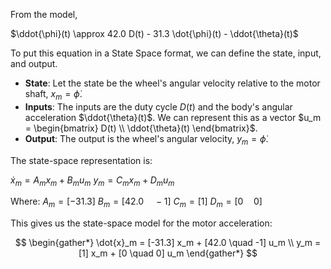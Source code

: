 From the model,

$\ddot{\phi}(t) \approx 42.0 D(t) - 31.3 \dot{\phi}(t) - \ddot{\theta}(t)$

To put this equation in a State Space format, we can define the state, input, and output.

* **State**: Let the state be the wheel's angular velocity relative to the motor shaft, $x_m = \dot{\phi}$.
* **Inputs**: The inputs are the duty cycle $D(t)$ and the body's angular acceleration $\ddot{\theta}(t)$. We can represent this as a vector $u_m = \begin{bmatrix} D(t) \\ \ddot{\theta}(t) \end{bmatrix}$.
* **Output**: The output is the wheel's angular velocity, $y_m = \dot{\phi}$.

The state-space representation is:

$\dot{x}_m = A_m x_m + B_m u_m$
$y_m = C_m x_m + D_m u_m$

Where:
$A_m = [-31.3]$
$B_m = [42.0 \quad -1]$
$C_m = [1]$
$D_m = [0 \quad 0]$

This gives us the state-space model for the motor acceleration:

$$
\begin{gather*}
\dot{x}_m = [-31.3] x_m + [42.0 \quad -1] u_m \\
y_m = [1] x_m + [0 \quad 0] u_m
\end{gather*}
$$
